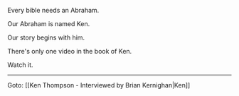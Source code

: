 Every bible needs an Abraham.

Our Abraham is named Ken.

Our story begins with him.

There's only one video in the book of Ken.

Watch it.

---

Goto: [[Ken Thompson - Interviewed by Brian Kernighan|Ken]]
